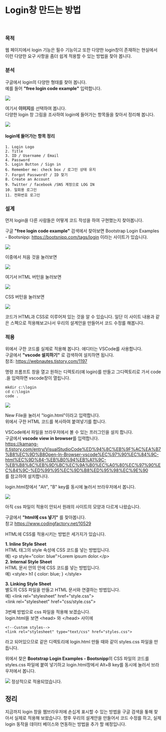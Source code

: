 # Login창 만드는 방법    
</br>    

### 목적
    
웹 페이지에서 login 기능은 필수 기능이고 또한 다양한 login창이 존재하는 현실에서 이런 다양한 요구 사항을 좀더 쉽게 적용할 수 있는 방법을 찾아 봅니다.

### 분석

구글에서 login의 다양한 형태를 찾아 봅니다.    
예를 들어 **"free login code example"** 입력합니다.

![](images/login/login_code_example.jpg)    

여기서 **이미지**를 선택하여 봅니다.    
다양한 login 창 그림을 조사하여 login에 들어가는 항목들을 찾아서 정리해 봅니다.

![](images/login/login_code_example_image.jpg)    

#### login에 들어가는 항목 정리    

    1. Login Logo
    2. Title
    3. ID / Username / Email
    4. Password
    5. Login Button / Sign in
    6. Remember me: check box / 로그인 상태 유지
    7. Forgot Password? / ID 찾기
    8. Create an Account
    9. Twitter / facebook /SNS 계정으로 LOG IN
    10. 일회용 로그인
    11. 전화번호 로그인
   

### 설계
먼저 login을 다른 사람들은 어떻게 코드 작성을 하여 구현했는지 찾아봅니다.   

구글 **"free login code example"** 검색에서 찾아보면
Bootstrap Login Examples - Bootsnipp: <https://bootsnipp.com/tags/login> 이라는 사이트가 있습니다.

![](images/login/login_code_example_site.jpg)      

이중에서 처음 것을 눌러보면 

![](images/login/login_code_example_site_1.jpg)    

여기서 HTML 버턴을 눌러보면

![](images/login/login_code_example_site_HTML.jpg)    

CSS 버턴을 눌러보면    

![](images/login/login_code_example_site_CSS.jpg)    

코드가 HTML과 CSS로 이루어져 있는 것을 알 수 있습니다.
일단 이 사이트 내용과 같은 스펙으로 적용해보고나서 우리의 설계안을 만들어서
코드 수정를 해봅니다.

### 적용    

위에서 구한 코드를 실제로 적용해 봅니다.
에디터는 VSCode를 사용합니다.    
구글에서 **"vscode 설치하기"** 로 검색하여 설치하면 됩니다.    
참조: <https://webnautes.tistory.com/1197>    

명령 프롬프트 창을 열고 원하는 디렉토리(예 login)를 만들고 그디렉토리로 가서
code .을 입력하면 vscode창이 열립니다.    

    mkdir c:\login
    cd c:\login
    code .

![](images/login/vscode.jpg)

New File을 눌러서 "login.html"이라고 입력합니다.    
위에서 구한 HTML 코드를 복사하여 붙여넣기를 합니다.    

VSCode에서 파일을 브라우저에서 볼 수 있는 프러그인을 설치 합니다.    
구글에서 **vscode view in browser**를 입력합니다.    
<https://kamang-it.tistory.com/entry/VisualStudioCode%ED%94%8C%EB%9F%AC%EA%B7%B8%EC%9D%B8Open-In-Browser-vscode%EC%97%90%EC%84%9C-html%EC%9D%84-%EB%B0%94%EB%A1%9C-%EB%B8%8C%EB%9D%BC%EC%9A%B0%EC%A0%80%EC%97%90%EC%84%9C-%ED%99%95%EC%9D%B8%ED%95%98%EC%9E%90>   
를 참고하여 설치합니다.    

login.html창에서 "Alt",  "B" key를 동시에 눌러서 브라우저에서 봅니다.    

![](images/login/loginHTMLwoCSS.jpg)    

아직 css 파일이 적용이 안되서 원래의 사이트의 모양과 다르게 나왔습니다.    

구글에서 **"html에 css 넣기"** 를 찾아봅니다.    
참고 <https://www.codingfactory.net/10529>    

HTML에 CSS를 적용시키는 방법은 세가지가 있습니다.     

  **1. Inline Style Sheet**              
  HTML 태그의 style 속성에 CSS 코드를 넣는 방법입니다.    
  예) \<p style="color: blue"\>Lorem ipsum dolor.\</p\>    
  **2. Internal Style Sheet**             
  HTML 문서 안의 <style>과 </style> 안에 CSS 코드를 넣는 방법입니다.    
  예)
      \<style\>
      h1 {
        color: blue;
      }
      \<\/style\>    

  **3. Linking Style Sheet**       
  별도의 CSS 파일을 만들고 HTML 문서와 연결하는 방법입니다.    
  예)  \<link rel="stylesheet" href="style.css"\>        
       \<link rel="stylesheet" href="css/style.css"\>

3번째 방법으로 css  파일을 적용해 보겠습니다.    
login.html을 보면 \<head\> 와 \<\/head\> 사이에

    <!--Custom styles-->    
    <link rel="stylesheet" type="text/css" href="styles.css">    
라고 되어있으므로 같은 디렉토리에 login.html 만들 때와 같이 styles.css 파일을 만듭니다.    

위에서 찾은 **Bootstrap Login Examples - Bootsnipp**의 CSS 파일의 코드를
styles.css 파일에 붙여 넣기하고 login.html창에서 Alt+B key를 동시에 눌러서 브라우저에서 봅니다.   

![](images/login/loginHTMLwCSS.jpg) 
 정상적으로 적용되었습니다.

 ## 정리
  지금까지 login 창을 웹브라우저에 손십게 표시할 수 있는 방법을 구글 검색을 톻해 찾아서 실제로 적용해 보왔습니다.
  향후 우리의 설계안을 만들어서 코드 수정를 하고, 실제 login 동작을 데이터 베이스와 연동하는 방법을 추가 할 예정입니다. 








